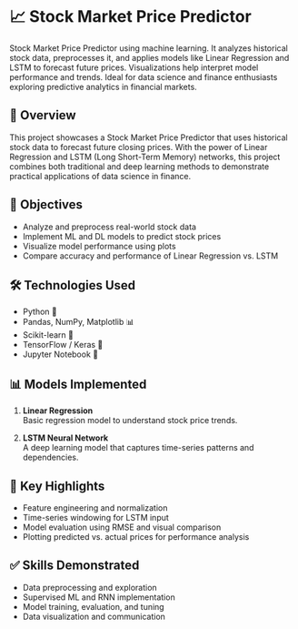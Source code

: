 # 📈 Stock Market Price Predictor
Stock Market Price Predictor using machine learning. It analyzes historical stock data, preprocesses it, and applies models like Linear Regression and LSTM to forecast future prices. Visualizations help interpret model performance and trends. Ideal for data science and finance enthusiasts exploring predictive analytics in financial markets.

## 🚀 Overview

This project showcases a Stock Market Price Predictor that uses historical stock data to forecast future closing prices. With the power of Linear Regression and LSTM (Long Short-Term Memory) networks, this project combines both traditional and deep learning methods to demonstrate practical applications of data science in finance.

## 🎯 Objectives

- Analyze and preprocess real-world stock data
- Implement ML and DL models to predict stock prices
- Visualize model performance using plots
- Compare accuracy and performance of Linear Regression vs. LSTM

## 🛠️ Technologies Used

- Python 🐍
- Pandas, NumPy, Matplotlib 📊
- Scikit-learn 🔧
- TensorFlow / Keras 🤖
- Jupyter Notebook 📓

## 📊 Models Implemented

1. **Linear Regression**  
   Basic regression model to understand stock price trends.

2. **LSTM Neural Network**  
   A deep learning model that captures time-series patterns and dependencies.

## 📌 Key Highlights

- Feature engineering and normalization
- Time-series windowing for LSTM input
- Model evaluation using RMSE and visual comparison
- Plotting predicted vs. actual prices for performance analysis

## ✅ Skills Demonstrated

- Data preprocessing and exploration
- Supervised ML and RNN implementation
- Model training, evaluation, and tuning
- Data visualization and communication

